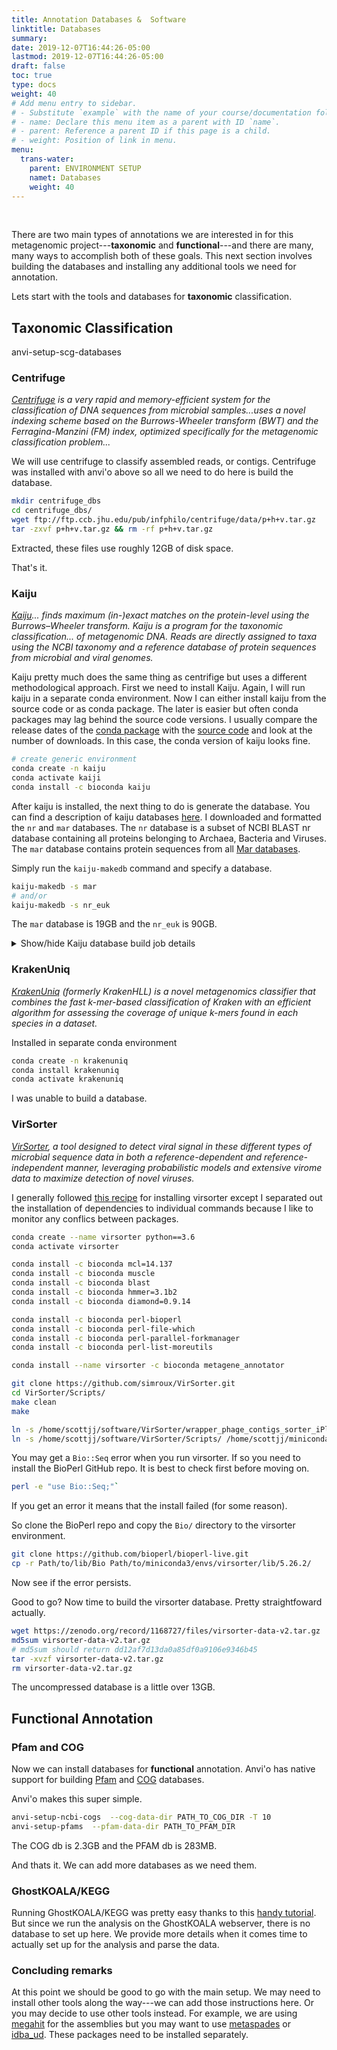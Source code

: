 ```yaml
---
title: Annotation Databases &  Software
linktitle: Databases
summary:
date: 2019-12-07T16:44:26-05:00
lastmod: 2019-12-07T16:44:26-05:00
draft: false
toc: true
type: docs
weight: 40
# Add menu entry to sidebar.
# - Substitute `example` with the name of your course/documentation folder.
# - name: Declare this menu item as a parent with ID `name`.
# - parent: Reference a parent ID if this page is a child.
# - weight: Position of link in menu.
menu:
  trans-water:
    parent: ENVIRONMENT SETUP
    namet: Databases
    weight: 40
---
```


<br/>

There are two main types of annotations we are interested in for this metagenomic project---**taxonomic** and **functional**---and there are many, many ways to accomplish both of these goals. This next section involves building the databases and installing any additional tools we need for annotation.

Lets start with the tools and databases for **taxonomic** classification.

## Taxonomic Classification

anvi-setup-scg-databases


### Centrifuge

*[Centrifuge](https://ccb.jhu.edu/software/centrifuge/) is a very rapid and memory-efficient system for the classification of DNA sequences from microbial samples...uses a novel indexing scheme based on the Burrows-Wheeler transform (BWT) and the Ferragina-Manzini (FM) index, optimized specifically for the metagenomic classification problem...*

We will use centrifuge to classify assembled reads, or contigs. Centrifuge was installed with anvi'o above so all we need to do here is build the database.


```bash
mkdir centrifuge_dbs
cd centrifuge_dbs/
wget ftp://ftp.ccb.jhu.edu/pub/infphilo/centrifuge/data/p+h+v.tar.gz
tar -zxvf p+h+v.tar.gz && rm -rf p+h+v.tar.gz
```

Extracted, these files use roughly 12GB of disk space.

That's it.


### Kaiju

*[Kaiju](https://github.com/bioinformatics-centre/kaiju)... finds maximum (in-)exact matches on the protein-level using the Burrows–Wheeler transform.* *Kaiju is a program for the taxonomic classification... of metagenomic DNA. Reads are directly assigned to taxa using the NCBI taxonomy and a reference database of protein sequences from microbial and viral genomes.*

Kaiju pretty much does the same thing as centrifige but uses a different methodological approach. First we need to install Kaiju. Again, I will run kaiju in a separate conda environment. Now I can either install kaiju from the source code or as conda package. The later is easier but often conda packages may lag behind the source code versions. I usually compare the release dates of the [conda package](https://anaconda.org/bioconda/kaiju) with the [source code](https://github.com/bioinformatics-centre/kaiju) and look at the number of downloads. In this case, the conda version of kaiju looks fine.

```bash
# create generic environment
conda create -n kaiju
conda activate kaiji
conda install -c bioconda kaiju
```

After kaiju is installed, the next thing to do is generate the database. You can find a description of kaiju databases [here](https://github.com/bioinformatics-centre/kaiju#creating-the-reference-database-and-index). I downloaded and formatted the `nr` and `mar` databases. The `nr` database is a subset of NCBI BLAST nr database containing all proteins belonging to Archaea, Bacteria and Viruses. The `mar` database contains protein sequences from all [Mar databases](https://mmp.sfb.uit.no/).

Simply run the `kaiju-makedb` command and specify a database.

```bash
kaiju-makedb -s mar
# and/or
kaiju-makedb -s nr_euk
```

The `mar` database is 19GB and the `nr_euk` is 90GB.

<details markdown="1"><summary>Show/hide Kaiju database build job details</summary>
<pre><code>
# /bin/sh
# ----------------Parameters---------------------- #
#$ -S /bin/sh
#$ -pe mthread 2
#$ -q mThM.q
#$ -l mres=200G,h_data=100G,h_vmem=100G,himem
#$ -cwd
#$ -j y
#$ -N makeDB_e2
#$ -o makeDB_e2_2.log
# ----------------Your Commands------------------- #
#
echo + `date` job $JOB_NAME started in `\(QUEUE with jobID=\)`JOB_ID on $HOSTNAME
echo + NSLOTS = $NSLOTS
#
# ----------------THIS Activate the conda anvio support, not anvio -------------- #
#
export PATH=/home/scottjj/miniconda3/bin:$PATH
source activate anvio-master
#
which kaiju-makedb
gcc --version
which perl
#
# ----------------For nr_euk db -------------- #
kaiju-makedb -h
kaiju-makedb -s nr_euk
#
# ----------------For mar db -------------- #
kaiju-makedb -h
kaiju-makedb -s mar
#
echo = `date` job $JOB_NAME done
</code></pre>
</details>

### KrakenUniq

*[KrakenUniq](https://github.com/fbreitwieser/krakenuniq) (formerly KrakenHLL) is a novel metagenomics classifier that combines the fast k-mer-based classification of Kraken with an efficient algorithm for assessing the coverage of unique k-mers found in each species in a dataset.*

Installed in separate conda environment

```bash
conda create -n krakenuniq
conda install krakenuniq
conda activate krakenuniq
```

I was unable to build a database.

### VirSorter

*[VirSorter](https://github.com/simroux/VirSorter), a tool designed to detect viral signal in these different types of microbial sequence data in both a reference-dependent and reference-independent manner, leveraging probabilistic models and extensive virome data to maximize detection of novel viruses.*

I generally followed [this recipe](https://github.com/simroux/VirSorter) for installing virsorter except I separated out the installation of dependencies to individual commands because I like to monitor any conflics between packages.

```bash
conda create --name virsorter python==3.6
conda activate virsorter

conda install -c bioconda mcl=14.137
conda install -c bioconda muscle
conda install -c bioconda blast
conda install -c bioconda hmmer=3.1b2
conda install -c bioconda diamond=0.9.14

conda install -c bioconda perl-bioperl
conda install -c bioconda perl-file-which
conda install -c bioconda perl-parallel-forkmanager
conda install -c bioconda perl-list-moreutils

conda install --name virsorter -c bioconda metagene_annotator

git clone https://github.com/simroux/VirSorter.git
cd VirSorter/Scripts/
make clean
make

ln -s /home/scottjj/software/VirSorter/wrapper_phage_contigs_sorter_iPlant.pl /home/scottjj/miniconda3/envs/virsorter/bin/
ln -s /home/scottjj/software/VirSorter/Scripts/ /home/scottjj/miniconda3/envs/virsorter/bin/
```

You may get a `Bio::Seq` error when you run virsorter. If so you need to install the BioPerl GitHub repo. It is best to check first before moving on.

```bash
perl -e "use Bio::Seq;"`
```

If you get an error it means that the install failed (for some reason).

So  clone the BioPerl repo and copy the `Bio/` directory to the virsorter environment.


```bash
git clone https://github.com/bioperl/bioperl-live.git
cp -r Path/to/lib/Bio Path/to/miniconda3/envs/virsorter/lib/5.26.2/
```

Now see if the error persists.

Good to go? Now time to build the virsorter database. Pretty straightfoward actually.

```bash
wget https://zenodo.org/record/1168727/files/virsorter-data-v2.tar.gz
md5sum virsorter-data-v2.tar.gz
# md5sum should return dd12af7d13da0a85df0a9106e9346b45
tar -xvzf virsorter-data-v2.tar.gz
rm virsorter-data-v2.tar.gz
```

The uncompressed database is a little over 13GB.

## Functional Annotation

### Pfam and COG

Now we can install databases for **functional** annotation. Anvi'o has native support for building [Pfam](https://pfam.xfam.org/) and [COG](https://www.ncbi.nlm.nih.gov/COG/) databases.

Anvi'o makes this super simple.

```bash
anvi-setup-ncbi-cogs  --cog-data-dir PATH_TO_COG_DIR -T 10
anvi-setup-pfams  --pfam-data-dir PATH_TO_PFAM_DIR
```

The COG db is 2.3GB and the PFAM db is 283MB.

And thats it. We can add more databases as we need them.

### GhostKOALA/KEGG

Running GhostKOALA/KEGG  was pretty easy thanks to this [handy tutorial](http://merenlab.org/2018/01/17/importing-ghostkoala-annotations/). But since we run the analysis on the GhostKOALA webserver, there is no database to set up here. We provide more details when it comes time to actually set up for the analysis and parse the data.

### Concluding remarks

At this point we should be good to go with the main setup. We may need to install other tools along the way---we can add those instructions here. Or you may decide to use other tools instead. For example, we are using [megahit](https://github.com/voutcn/megahit) for the assemblies but you may want to use [metaspades](https://github.com/ablab/spades) or [idba_ud](https://github.com/loneknightpy/idba). These packages need to be installed separately.
